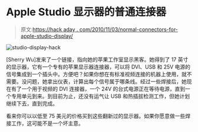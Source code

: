 # Apple Studio 显示器的普通连接器

> 原文:[https://hack aday . com/2010/11/03/normal-connectors-for-apple-studio-display/](https://hackaday.com/2010/11/03/normal-connectors-for-apple-studio-display/)

![](../Images/25d2825b222e5839d5975e0f0b6382cc.png "studio-display-hack")

[Sherry Wu]发来了一个链接，指向她的苹果工作室显示黑客。她得到了 17 英寸的显示器，它有一个专有的苹果显示器连接器，可以将 DVI、USB 和 25V 电源的信号集成到一个插头中。方便吧？如果你想在有标准视频连接的机器上使用，就不需要。没问题，她拿出仪表，计算出每个信号属于哪条线。经过一些焊接后，她现在有了一个用于视频的 DVI 连接器，一个 24V 的台式电源正在等待电源，直到一个专用单元到来。到目前为止，还没有运气让 USB 和热插拔检测工作，但她计划继续下去，直到完成。

看来你可以以低至 75 美元的价格买到这些翻新过的显示器。如果你愿意做一些焊接工作，这可能不是一个坏主意。